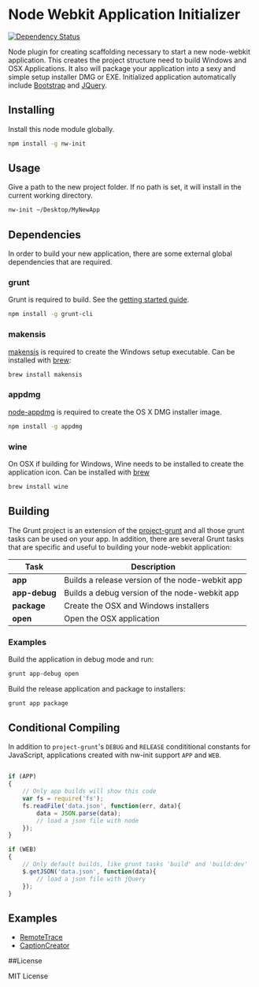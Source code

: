 # Node Webkit Application Initializer

[![Dependency Status](https://david-dm.org/CloudKidStudio/nw-init.svg)](https://david-dm.org/CloudKidStudio/nw-init)

Node plugin for creating scaffolding necessary to start a new node-webkit application. This creates the project structure need to build Windows and OSX Applications. It also will package your application into a sexy and simple setup installer DMG or EXE. Initialized application automatically include [Bootstrap](http://getbootstrap.com/) and [JQuery](http://jquery.com).

## Installing

Install this node module globally.

```bash
npm install -g nw-init
```

## Usage

Give a path to the new project folder. If no path is set, it will install in the current working directory.

```bash
nw-init ~/Desktop/MyNewApp
```

## Dependencies

In order to build your new application, there are some external global dependencies that are required.

### grunt

Grunt is required to build. See the [getting started guide](http://gruntjs.com/getting-started).

```bash
npm install -g grunt-cli
```

### makensis

[makensis](http://nsis.sourceforge.net/Main_Page) is required to create the Windows setup executable. Can be installed with [brew](http://brew.sh/):

```bash
brew install makensis
```

### appdmg

[node-appdmg](https://github.com/LinusU/node-appdmg) is required to create the OS X DMG installer image.

```bash
npm install -g appdmg
```

### wine 

On OSX if building for Windows, Wine needs to be installed to create the application icon. Can be installed with [brew](http://brew.sh/)

```bash
brew install wine
```

## Building

The Grunt project is an extension of the [project-grunt](https://github.com/CloudKidStudio/project-grunt) and all those grunt tasks can be used on your app. In addition, there are several Grunt tasks that are specific and useful to building your node-webkit application:

Task | Description
---|---
**app** | Builds a release version of the node-webkit app
**app-debug** | Builds a debug version of the node-webkit app
**package** | Create the OSX and Windows installers
**open** | Open the OSX application

### Examples

Build the application in debug mode and run:

```bash
grunt app-debug open
```

Build the release application and package to installers:

```bash
grunt app package
```

## Conditional Compiling

In addition to `project-grunt`'s `DEBUG` and `RELEASE` condititional constants for JavaScript, applications created with nw-init support `APP` and `WEB`.

```js

if (APP)
{
	// Only app builds will show this code
	var fs = require('fs');
	fs.readFile('data.json', function(err, data){
		data = JSON.parse(data);
		// load a json file with node
	});
}

if (WEB)
{
	// Only default builds, like grunt tasks 'build' and 'build:dev'
	$.getJSON('data.json', function(data){
		// load a json file with jQuery
	});
}
```

## Examples

* [RemoteTrace](https://github.com/CloudKidStudio/RemoteTrace)
* [CaptionCreator](https://github.com/CloudKidStudio/CaptionCreator)

##License

MIT License
